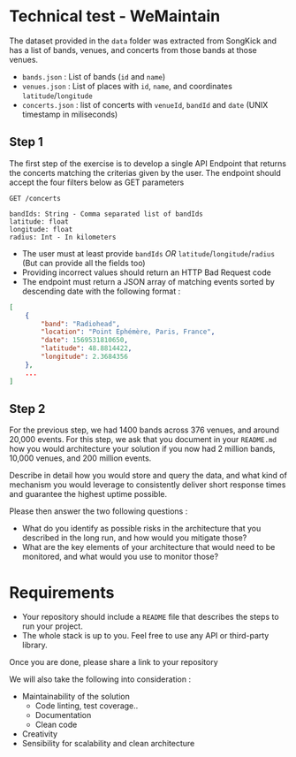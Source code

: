 # Technical test - WeMaintain

The dataset provided in the `data` folder was extracted from SongKick and has a list of bands, venues, and concerts from those bands at those venues.

- `bands.json` : List of bands (`id` and `name`)
- `venues.json` : List of places with `id`, `name`, and coordinates `latitude`/`longitude`
- `concerts.json` : list of concerts with `venueId`, `bandId` and `date` (UNIX timestamp in miliseconds)

## Step 1

The first step of the exercise is to develop a single API Endpoint that returns the concerts matching the criterias given by the user.
The endpoint should accept the four filters below as GET parameters

```
GET /concerts

bandIds: String - Comma separated list of bandIds
latitude: float
longitude: float
radius: Int - In kilometers 
```

- The user must at least provide `bandIds` *OR* `latitude`/`longitude`/`radius` (But can provide all the fields too)
- Providing incorrect values should return an HTTP Bad Request code
- The endpoint must return a JSON array of matching events sorted by descending date with the following format :

```json
[
    {
        "band": "Radiohead",
        "location": "Point Ephémère, Paris, France",
        "date": 1569531810650,
        "latitude": 48.8814422,
        "longitude": 2.3684356
    },
    ...
]
```

## Step 2
For the previous step, we had 1400 bands across 376 venues, and around 20,000 events. For this step, we ask that you document in your `README.md` how you would architecture your solution if you now had 2 million bands, 10,000 venues, and 200 million events.

Describe in detail how you would store and query the data, and what kind of mechanism you would leverage to consistently deliver short response times and guarantee the highest uptime possible.

Please then answer the two following questions : 

- What do you identify as possible risks in the architecture that you described in the long run, and how would you mitigate those?
- What are the key elements of your architecture that would need to be monitored, and what would you use to monitor those?

# Requirements

- Your repository should include a `README` file that describes the steps to run your project.
- The whole stack is up to you. Feel free to use any API or third-party library.

Once you are done, please share a link to your repository

We will also take the following into consideration :

- Maintainability of the solution
    - Code linting, test coverage..
    - Documentation
    - Clean code
- Creativity
- Sensibility for scalability and clean architecture
